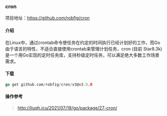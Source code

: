 ### cron
项目地址：https://github.com/robfig/cron


#### 介绍
在Linux中，通过crontab命令使任务在约定的时间执行已经计划好的工作，而Go由于语言的特性，不适合直接使用crontab来管理计划任务，cron (目前 Star8.3k)是一个用Go实现的定时任务库，支持秒级定时任务，可以满足绝大多数工作场景需求。

#### 下载
```go
go get github.com/robfig/cron/v3@v3.0.0
```

#### 操作参考
> http://liuqh.icu/2021/07/18/go/package/27-cron/

